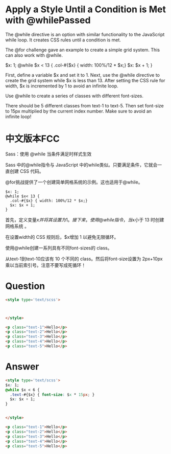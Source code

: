 # Apply a Style Until a Condition is Met with @whilePassed

The @while directive is an option with similar functionality to the JavaScript while loop. It creates CSS rules until a condition is met.

The @for challenge gave an example to create a simple grid system. This can also work with @while.

$x: 1;
@while $x < 13 {
  .col-#{$x} { width: 100%/12 * $x;}
  $x: $x + 1;
}

First, define a variable $x and set it to 1. Next, use the @while directive to create the grid system while $x is less than 13. After setting the CSS rule for width, $x is incremented by 1 to avoid an infinite loop.

Use @while to create a series of classes with different font-sizes.

There should be 5 different classes from text-1 to text-5. Then set font-size to 15px multiplied by the current index number. Make sure to avoid an infinite loop!


# 中文版本FCC
Sass：使用 @while 当条件满足时样式生效

Sass 中的@while指令与 JavaScript 中的while类似。只要满足条件，它就会一直创建 CSS 代码。

@for挑战提供了一个创建简单网格系统的示例。这也适用于@while。

    $x: 1;
    @while $x< 13 {
      .col-#{$x} { width: 100%/12 * $x;}
      $x: $x + 1;
    }

首先，定义变量$x并将其设置为 1。接下来，使用@while指令，当$x小于 13 时创建网格系统 。

在设置width的 CSS 规则后，$x增加 1 以避免无限循环。

使用@while创建一系列具有不同font-sizes的 class。

从text-1到text-10应该有 10 个不同的 class。然后将font-size设置为 2px+10px 乘以当前索引号。注意不要写成死循环！


# Question
```html
<style type='text/scss'>



</style>

<p class="text-1">Hello</p>
<p class="text-2">Hello</p>
<p class="text-3">Hello</p>
<p class="text-4">Hello</p>
<p class="text-5">Hello</p>
```


# Answer
```html
<style type='text/scss'>
$x: 1;
@while $x < 6 {
  .text-#{$x} { font-size: $x * 15px; }
  $x: $x + 1;
}


</style>

<p class="text-1">Hello</p>
<p class="text-2">Hello</p>
<p class="text-3">Hello</p>
<p class="text-4">Hello</p>
<p class="text-5">Hello</p>
```
